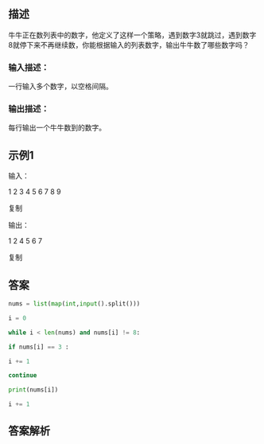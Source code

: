 ## 描述

牛牛正在数列表中的数字，他定义了这样一个策略，遇到数字3就跳过，遇到数字8就停下来不再继续数，你能根据输入的列表数字，输出牛牛数了哪些数字吗？

### 输入描述：

一行输入多个数字，以空格间隔。

### 输出描述：

每行输出一个牛牛数到的数字。

## 示例1

输入：

1 2 3 4 5 6 7 8 9

复制

输出：

1
2
4
5
6
7

复制

## 答案

```python 
nums = list(map(int,input().split()))

i = 0

while i < len(nums) and nums[i] != 8:

if nums[i] == 3 :

i += 1

continue

print(nums[i])

i += 1
```

## 答案解析